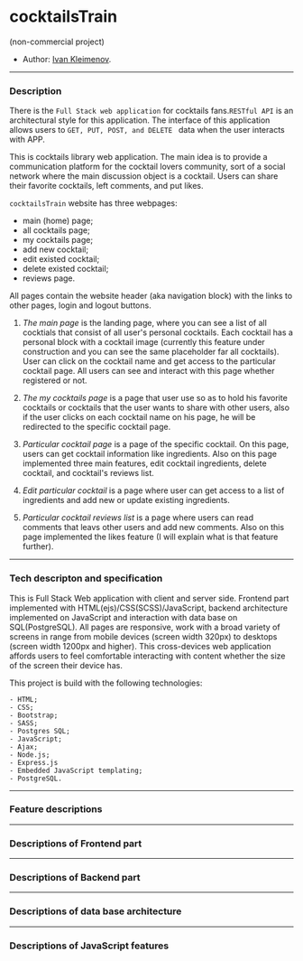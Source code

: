 # cocktailsTrain
(non-commercial project)

* Author: [Ivan Kleimenov](https://github.com/kleimenov).

---
### Description
There is the `Full Stack web application` for cocktails fans.`RESTful API` is an architectural style for this application.
The interface of this application allows users to `GET, PUT, POST, and DELETE ` data when the user interacts with APP.

This is cocktails library web application. The main idea is to provide a communication platform for the cocktail lovers community, 
sort of a social network where the main discussion object is a cocktail. Users can share their favorite cocktails, left comments, and put likes.

`cocktailsTrain` website has three webpages:
- main (home) page;
- all cocktails page;
- my cocktails page;
- add new cocktail;
- edit existed cocktail;
- delete existed cocktail;
- reviews page.

All pages contain the website header (aka navigation block) with the links to other pages, login and logout buttons. 

1) _The main page_ is the landing page, where you can see a list of all cocktials that consist of all user's personal cocktails. 
Each cocktail has a personal block with a cocktail image (currently this feature under construction and you can see the same placeholder far all cocktails). 
User can click on the cocktail name and get access to the particular cocktail page. All users can see and interact with this page whether registered or not.

2) _The my cocktails page_ is a page that user use so as to hold his favorite cocktails or cocktails that the user wants to share with other users, 
also if the user clicks on each cocktail name on his page, he will be redirected to the specific cocktail page.

3) _Particular cocktail page_ is a page of the specific cocktail. On this page, users can get cocktail information like ingredients. Also on this page implemented three main features, edit cocktail ingredients, delete cocktail, and cocktail's reviews list. 

4) _Edit particular cocktail_ is a page where user can get access to a list of ingredients and add new or update existing ingredients.

5) _Particular cocktail reviews list_ is a page where users can read comments that leavs other users and add new comments. Also on this page implemented the likes feature (I will explain what is that feature further).

---

### Tech descripton and specification

This is Full Stack Web application with client and server side. Frontend part implemented with HTML(ejs)/CSS(SCSS)/JavaScript, backend architecture implemented on JavaScript and interaction with data base on SQL(PostgreSQL). All pages are responsive, work with a broad variety of screens in range from mobile devices (screen width 320px) to desktops (screen width 1200px and higher). This cross-devices web application affords users to feel comfortable interacting with content whether the size of the screen their device has.

This project is build with the following technologies:
```
- HTML;
- CSS;
- Bootstrap;
- SASS;
- Postgres SQL;
- JavaScript;
- Ajax;
- Node.js;
- Express.js
- Embedded JavaScript templating;
- PostgreSQL.

```
---
### Feature descriptions

---
### Descriptions of Frontend part 

---
### Descriptions of Backend part 

---
### Descriptions of data base architecture

---
### Descriptions of JavaScript features 




